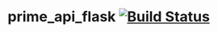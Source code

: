 
# prime_api_flask [![Build Status](https://travis-ci.org/Loice-Andia/prime_api_flask.svg?branch=master)](https://travis-ci.org/Loice-Andia/prime_api_flask)